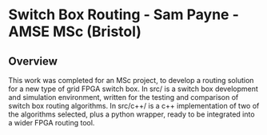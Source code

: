 # Switch Box Routing - Sam Payne - AMSE MSc (Bristol) ##

## Overview ##
This work was completed for an MSc project, to develop a routing solution for a new type of grid FPGA switch box. In src/ is a switch box development 
and simulation environment, written for the testing and comparison of switch box routing algorithms. In src/c++/ is a c++ implementation of two of the algorithms
selected, plus a python wrapper, ready to be integrated into a wider FPGA routing tool.


